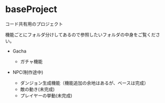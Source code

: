 # baseProject
コード共有用のプロジェクト

機能ごとにフォルダ分けしてあるので参照したいフォルダの中身をご覧ください。

* Gacha
  * ガチャ機能
  
* NPC(制作途中)
  * ダンジョン生成機能（機能追加の余地はあるが、ベースは完成）
  * 敵の動き(未完成)
  * プレイヤーの挙動(未完成)
  
